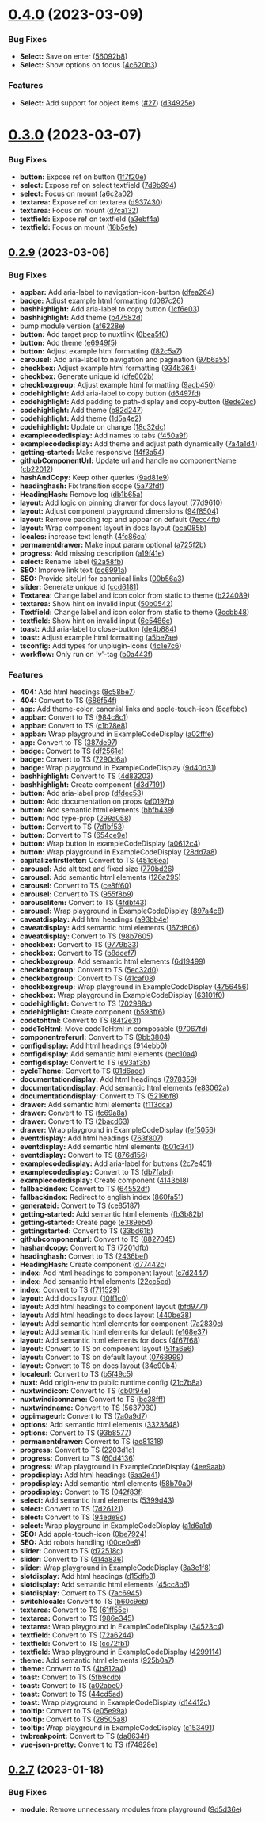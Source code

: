 # [0.4.0](https://github.com/fantasyflip/nuxtwind/compare/v0.3.0...v0.4.0) (2023-03-09)


### Bug Fixes

* **Select:** Save on enter ([56092b8](https://github.com/fantasyflip/nuxtwind/commit/56092b8c341e923890966660ffdc8ed56f824c69))
* **Select:** Show options on focus ([4c620b3](https://github.com/fantasyflip/nuxtwind/commit/4c620b35c89af179cf7d535933a8239f2b38e7bc))


### Features

* **Select:** Add support for object items ([#27](https://github.com/fantasyflip/nuxtwind/issues/27)) ([d34925e](https://github.com/fantasyflip/nuxtwind/commit/d34925e6a2ecf24479c8f542a2fce989405e59b2))



# [0.3.0](https://github.com/fantasyflip/nuxtwind/compare/v0.2.9...v0.3.0) (2023-03-07)


### Bug Fixes

* **button:** Expose ref on button ([1f7f20e](https://github.com/fantasyflip/nuxtwind/commit/1f7f20e99c8314d44e25de78479172b8e4d5feba))
* **select:** Expose ref on select textfield ([7d9b994](https://github.com/fantasyflip/nuxtwind/commit/7d9b994ce8721f3626831c1e7af255deb7dbe916))
* **select:** Focus on mount ([a6c2a02](https://github.com/fantasyflip/nuxtwind/commit/a6c2a022f4d2ecf466c5f50930304f4162fb7901))
* **textarea:** Expose ref on textarea ([d937430](https://github.com/fantasyflip/nuxtwind/commit/d93743069cddb2b773ac428546e7caeb8cc59005))
* **textarea:** Focus on mount ([d7ca132](https://github.com/fantasyflip/nuxtwind/commit/d7ca1325f42649c766ea7c47a9c437dbd433b12d))
* **textfield:** Expose ref on textfield ([a3ebf4a](https://github.com/fantasyflip/nuxtwind/commit/a3ebf4a613fe5789e61d3899f2e5b14289721f28))
* **textfield:** Focus on mount ([18b5efe](https://github.com/fantasyflip/nuxtwind/commit/18b5efee9c015465dfb99a30eedf4963ddaaf27d))



## [0.2.9](https://github.com/fantasyflip/nuxtwind/compare/v0.2.8...v0.2.9) (2023-03-06)


### Bug Fixes

* **appbar:** Add aria-label to navigation-icon-button ([dfea264](https://github.com/fantasyflip/nuxtwind/commit/dfea2648e809403b4108d5233068b47266de0117))
* **badge:** Adjust example html formatting ([d087c26](https://github.com/fantasyflip/nuxtwind/commit/d087c26dad4d92e1a755e64437d30d2fac277552))
* **bashhighlight:** Add aria-label to copy button ([1cf6e03](https://github.com/fantasyflip/nuxtwind/commit/1cf6e03f4e6d178cffeb30639a98ae1c07edfc01))
* **bashhighlight:** Add theme ([b47582d](https://github.com/fantasyflip/nuxtwind/commit/b47582d6f7ba981e3bc899a30bd1f98cb2d7ca6a))
* bump module version ([af6228e](https://github.com/fantasyflip/nuxtwind/commit/af6228e6da3b289a9484b70fb672d9a4f331f739))
* **button:** Add target prop to nuxtlink ([0bea5f0](https://github.com/fantasyflip/nuxtwind/commit/0bea5f03c182f18099a92fee812a9b47765ab7ef))
* **button:** Add theme ([e6949f5](https://github.com/fantasyflip/nuxtwind/commit/e6949f5b3bf78bdbee0b80849b6071c1dba78ed3))
* **button:** Adjust example html formatting ([f82c5a7](https://github.com/fantasyflip/nuxtwind/commit/f82c5a770cd3f774075e2e0c3806e2affe28b909))
* **carousel:** Add aria-label to navigation and pagination ([97b6a55](https://github.com/fantasyflip/nuxtwind/commit/97b6a55c98d6786726aee5ffac352eb6efcfdbd9))
* **checkbox:** Adjust example html formatting ([934b364](https://github.com/fantasyflip/nuxtwind/commit/934b364080ed6004ef2a4fc4f4dc4baeb8975a5b))
* **checkbox:** Generate unique id ([dfe602b](https://github.com/fantasyflip/nuxtwind/commit/dfe602bc3ecfc702b86c04c16b98c39a55688197))
* **checkboxgroup:** Adjust example html formatting ([9acb450](https://github.com/fantasyflip/nuxtwind/commit/9acb4507169b8cfbf1f428fd8c7a3f5ae7c97b77))
* **codehighlight:** Add aria-label to copy button ([d6497fd](https://github.com/fantasyflip/nuxtwind/commit/d6497fdb7a519c73c8c26edcba9635729c5acee8))
* **codehighlight:** Add padding to path-display and copy-button ([8ede2ec](https://github.com/fantasyflip/nuxtwind/commit/8ede2ec8437c3b4f505df17a76bb437c7db931d9))
* **codehighlight:** Add theme ([b82d247](https://github.com/fantasyflip/nuxtwind/commit/b82d24758a0387e1339a4b5437f30cc995d69238))
* **codehighlight:** Add theme ([1d5a4e2](https://github.com/fantasyflip/nuxtwind/commit/1d5a4e2714ec1951a40bb4d32b73afff6d6edf86))
* **codehighlight:** Update on change ([18c32dc](https://github.com/fantasyflip/nuxtwind/commit/18c32dc5091c49b0564f71fa62846ab931600faf))
* **examplecodedisplay:** Add names to tabs ([f450a9f](https://github.com/fantasyflip/nuxtwind/commit/f450a9f580aa2d29336d2a06845ee096c4567fd8))
* **examplecodedisplay:** Add theme and adjust path dynamically ([7a4a1d4](https://github.com/fantasyflip/nuxtwind/commit/7a4a1d4b47a4b5c97086b8d9dd384408b98a813e))
* **getting-started:** Make responsive ([f4f3a54](https://github.com/fantasyflip/nuxtwind/commit/f4f3a542716aa857037dd30ad75ad5ab8ae0f659))
* **githubComponentUrl:** Update url and handle no componentName ([cb22012](https://github.com/fantasyflip/nuxtwind/commit/cb220128cfa946716cb55e54f1714dab914194fa))
* **hashAndCopy:** Keep other queries ([9ad81e9](https://github.com/fantasyflip/nuxtwind/commit/9ad81e93f3fad8e49534353f2b6406290bd3b8de))
* **headinghash:** Fix transition scope ([5a72fdf](https://github.com/fantasyflip/nuxtwind/commit/5a72fdf3fe57168dc833bbf631fce02af64d643e))
* **HeadingHash:** Remove log ([db1b65a](https://github.com/fantasyflip/nuxtwind/commit/db1b65ad2e43282f54c2e6b804e8e8717f30749f))
* **layout:** Add logic on pinning drawer for docs layout ([77d9610](https://github.com/fantasyflip/nuxtwind/commit/77d9610a96af91a3b936f012a25bcb59c73d8c17))
* **layout:** Adjust component playground dimensions ([94f8504](https://github.com/fantasyflip/nuxtwind/commit/94f8504943dde2483015a0f7c28eb66257b396d3))
* **layout:** Remove padding top and appbar on default ([7ecc4fb](https://github.com/fantasyflip/nuxtwind/commit/7ecc4fb5876119f078cffcdfc200f51809a612cb))
* **layout:** Wrap component layout in docs layout ([bca085b](https://github.com/fantasyflip/nuxtwind/commit/bca085bbec32265a00076e882be313a5d11226f8))
* **locales:** increase text length ([4fc86ca](https://github.com/fantasyflip/nuxtwind/commit/4fc86ca9035346ded79436283f5dfd790275e3a9))
* **permanentdrawer:** Make input param optional ([a725f2b](https://github.com/fantasyflip/nuxtwind/commit/a725f2b6e822c8842eaa6ca7f5d5a479bb6c5472))
* **progress:** Add missing description ([a19f41e](https://github.com/fantasyflip/nuxtwind/commit/a19f41ecefcbc17acf4b16e9afe19014bcbfc934))
* **select:** Rename label ([92a58fb](https://github.com/fantasyflip/nuxtwind/commit/92a58fb8f830d7ff53857682bc966189142fe63e))
* **SEO:** Improve link text ([dc6991a](https://github.com/fantasyflip/nuxtwind/commit/dc6991a11dcfd17d34c447aa2d87fbeb4058a573))
* **SEO:** Provide siteUrl for canonical links ([00b56a3](https://github.com/fantasyflip/nuxtwind/commit/00b56a3996e20637bbed3c3223cf9e8d0cee8f36))
* **slider:** Generate unique id ([ccd6181](https://github.com/fantasyflip/nuxtwind/commit/ccd61812f1ab839b7dc7dcc2cb67df7e4c0d07ba))
* **Textarea:** Change label and icon color from static to theme ([b224089](https://github.com/fantasyflip/nuxtwind/commit/b224089a661abc82db2ff1963f76eab5b8ad6c8a))
* **textarea:** Show hint on invalid input ([50b0542](https://github.com/fantasyflip/nuxtwind/commit/50b0542c0279c728aaa986948e078083a5ba646c))
* **Textfield:** Change label and icon color from static to theme ([3ccbb48](https://github.com/fantasyflip/nuxtwind/commit/3ccbb48d282c25344f28cd873bea7df6d281ce34))
* **textfield:** Show hint on invalid input ([6e5486c](https://github.com/fantasyflip/nuxtwind/commit/6e5486c8295d94e3f62527d02e8388dd46cf1d31))
* **toast:** Add aria-label to close-button ([de4b884](https://github.com/fantasyflip/nuxtwind/commit/de4b88450bcbc5b201692148fc8992b3db4d8e46))
* **toast:** Adjust example html formatting ([a5be7ae](https://github.com/fantasyflip/nuxtwind/commit/a5be7ae54a94230f77433b4f208a08497439d742))
* **tsconfig:** Add types for unplugin-icons ([4c1e7c6](https://github.com/fantasyflip/nuxtwind/commit/4c1e7c6b2bca9831aa0526dc9d112a54001c859e))
* **workflow:** Only run on 'v'-tag ([b0a443f](https://github.com/fantasyflip/nuxtwind/commit/b0a443f581ccde3a7a2f541c1bd475b7d72f9983))


### Features

* **404:** Add html headings ([8c58be7](https://github.com/fantasyflip/nuxtwind/commit/8c58be7e8a7a8e901506a99c9d628e0922ea7b3e))
* **404:** Convert to TS ([686f54f](https://github.com/fantasyflip/nuxtwind/commit/686f54f657be71fe2ac9812e124ee6a5e19d6da2))
* **app:** Add theme-color, canonial links and apple-touch-icon ([6cafbbc](https://github.com/fantasyflip/nuxtwind/commit/6cafbbc4797ad7293c7d6fed4f4e90f69ad5d4a9))
* **appbar:** Convert to TS ([984c8c1](https://github.com/fantasyflip/nuxtwind/commit/984c8c1214bf87ce2c72f74503339e6b27aac0e3))
* **appbar:** Convert to TS ([c1b78e8](https://github.com/fantasyflip/nuxtwind/commit/c1b78e8be2dfafcc1288bcd8b180cc309bb3d495))
* **appbar:** Wrap playground in ExampleCodeDisplay ([a02fffe](https://github.com/fantasyflip/nuxtwind/commit/a02fffe54dfa05ccbcb9b2e91ad6dfd82974a965))
* **app:** Convert to TS ([387de97](https://github.com/fantasyflip/nuxtwind/commit/387de9790158169ef4703f1afa961be3f5b16237))
* **badge:** Convert to TS ([df2561e](https://github.com/fantasyflip/nuxtwind/commit/df2561e3225f8f83a731218d7912e07b5a0914e7))
* **badge:** Convert to TS ([7290d6a](https://github.com/fantasyflip/nuxtwind/commit/7290d6a2ebea99ea277cd7dd514257715d69ff51))
* **badge:** Wrap playground in ExampleCodeDisplay ([9d40d31](https://github.com/fantasyflip/nuxtwind/commit/9d40d31c76bc9ec139b557e7ec38d5d8bd2aad3b))
* **bashhighlight:** Convert to TS ([4d83203](https://github.com/fantasyflip/nuxtwind/commit/4d83203aacef464aabdf5c7e7de17d4504c5a36d))
* **bashhighlight:** Create component ([d3d7191](https://github.com/fantasyflip/nuxtwind/commit/d3d71917c2ac51b9f15edf5ccfc890e3334fafa3))
* **button:** Add aria-label prop ([dfdec53](https://github.com/fantasyflip/nuxtwind/commit/dfdec537905c0cc34b6bbe13b391fc66f5f467f5))
* **button:** Add documentation on props ([af0197b](https://github.com/fantasyflip/nuxtwind/commit/af0197bd9968fc60cf5e8c69940a6664d273cdd4))
* **button:** Add semantic html elements ([bbfb439](https://github.com/fantasyflip/nuxtwind/commit/bbfb4397f7192e6106177162563db8633e39dc6a))
* **button:** Add type-prop ([299a058](https://github.com/fantasyflip/nuxtwind/commit/299a05874f5662c6368aa5bb7292c352cc9ab478))
* **button:** Convert to TS ([7d1bf53](https://github.com/fantasyflip/nuxtwind/commit/7d1bf530e95af532b9382d1ab81b46577d1af513))
* **button:** Convert to TS ([654ce9e](https://github.com/fantasyflip/nuxtwind/commit/654ce9e0d609dd280111c28d1732f13875b7a8b5))
* **button:** Wrap button in exampleCodeDisplay ([a0612c4](https://github.com/fantasyflip/nuxtwind/commit/a0612c4df9a9350f05ea405f80d9bf908e544737))
* **button:** Wrap playground in ExampleCodeDisplay ([28dd7a8](https://github.com/fantasyflip/nuxtwind/commit/28dd7a84422d6a83fc7437e6e289a5efc2a45163))
* **capitalizefirstletter:** Convert to TS ([451d6ea](https://github.com/fantasyflip/nuxtwind/commit/451d6ea63fc58bdecec97b12f0b23617b8cf2052))
* **carousel:** Add alt text and fixed size ([770bd26](https://github.com/fantasyflip/nuxtwind/commit/770bd26592437cc27fcd8f3fbb678427e32efcee))
* **carousel:** Add semantic html elements ([126a295](https://github.com/fantasyflip/nuxtwind/commit/126a295b3abd48af2b0e02e39ea95628dd7e2987))
* **carousel:** Convert to TS ([ce8ff60](https://github.com/fantasyflip/nuxtwind/commit/ce8ff604bb5ef22401ec303e0e09d9da7132bdfc))
* **carousel:** Convert to TS ([955f8b9](https://github.com/fantasyflip/nuxtwind/commit/955f8b95fd0b34252f924a47562e8264891bfe47))
* **carouselitem:** Convert to TS ([4fdbf43](https://github.com/fantasyflip/nuxtwind/commit/4fdbf4369103c05edff30a31f0aa5d14543e113a))
* **carousel:** Wrap playground in ExampleCodeDisplay ([897a4c8](https://github.com/fantasyflip/nuxtwind/commit/897a4c821fd04da84503783b56b7975a63405bed))
* **caveatdisplay:** Add html headings ([a93bb4e](https://github.com/fantasyflip/nuxtwind/commit/a93bb4ef5325f268c0163fb0c54d441c540cec14))
* **caveatdisplay:** Add semantic html elements ([167d806](https://github.com/fantasyflip/nuxtwind/commit/167d806575cfa0b0d00c511e3c5286cdfe933043))
* **caveatdisplay:** Convert to TS ([98b7605](https://github.com/fantasyflip/nuxtwind/commit/98b7605d8d0f92a58ce3dc0ca5972f3987291cce))
* **checkbox:** Convert to TS ([9779b33](https://github.com/fantasyflip/nuxtwind/commit/9779b3370321838b160fb1fa3add3ed2244c0799))
* **checkbox:** Convert to TS ([b8dcef7](https://github.com/fantasyflip/nuxtwind/commit/b8dcef732e2d6d89e0cf964152bb925d90ef7fad))
* **checkboxgroup:** Add semantic html elements ([6d19499](https://github.com/fantasyflip/nuxtwind/commit/6d1949930303c569dbc6be0e191e29f773189836))
* **checkboxgroup:** Convert to TS ([5ec32d0](https://github.com/fantasyflip/nuxtwind/commit/5ec32d0acddcf6cbf017ed71aed773dc1c183790))
* **checkboxgroup:** Convert to TS ([41caf08](https://github.com/fantasyflip/nuxtwind/commit/41caf082d3a66fd1e1357e6cb06fe031558b6a62))
* **checkboxgroup:** Wrap playground in ExampleCodeDisplay ([4756456](https://github.com/fantasyflip/nuxtwind/commit/4756456880f8f2c4f2ba4ead2af5b217dc5e2270))
* **checkbox:** Wrap playground in ExampleCodeDisplay ([63101f0](https://github.com/fantasyflip/nuxtwind/commit/63101f05d473e5c5e627871118658343f0faaec2))
* **codehighlight:** Convert to TS ([702988c](https://github.com/fantasyflip/nuxtwind/commit/702988ce1f50c44556888a29292cf76267b6e670))
* **codehighlight:** Create component ([b593ff6](https://github.com/fantasyflip/nuxtwind/commit/b593ff62671b3422965c0525f923d00c04d33d2e))
* **codetohtml:** Convert to TS ([84f2e3f](https://github.com/fantasyflip/nuxtwind/commit/84f2e3f23368379448f2c315c6cf7e2daca98b7c))
* **codeToHtml:** Move codeToHtml in composable ([97067fd](https://github.com/fantasyflip/nuxtwind/commit/97067fded622906291323b7e501eabdd70771aa2))
* **componentreferurl:** Convert to TS ([9bb3804](https://github.com/fantasyflip/nuxtwind/commit/9bb3804366af0f59f2a69c5120d633d0f927e340))
* **configdisplay:** Add html headings ([914ebb0](https://github.com/fantasyflip/nuxtwind/commit/914ebb09d83d8c6a61a43ee32d38233c3e23f771))
* **configdisplay:** Add semantic html elements ([bec10a4](https://github.com/fantasyflip/nuxtwind/commit/bec10a40418a990df90b4a9337ba6dc567ce40d6))
* **configdisplay:** Convert to TS ([e93af3b](https://github.com/fantasyflip/nuxtwind/commit/e93af3b9abf7067f13e0e42a51f638cdc8088ba8))
* **cycleTheme:** Convert to TS ([01d6aed](https://github.com/fantasyflip/nuxtwind/commit/01d6aedb2b1bd9614d1e85249d81b5aa758eef52))
* **documentationdisplay:** Add html headings ([7978359](https://github.com/fantasyflip/nuxtwind/commit/79783591a5d13fd7b29493c9c89ee4dd8ff9f157))
* **documentationdisplay:** Add semantic html elements ([e83062a](https://github.com/fantasyflip/nuxtwind/commit/e83062aef1e4d4bdb258bf247ed9e04c691f83ee))
* **documentationdisplay:** Convert to TS ([5219bf8](https://github.com/fantasyflip/nuxtwind/commit/5219bf8426d119c4293dd56ca45241266be56dc8))
* **drawer:** Add semantic html elements ([f113dca](https://github.com/fantasyflip/nuxtwind/commit/f113dcac6899c36e71eb35c51fb275e29c80ef8f))
* **drawer:** Convert to TS ([fc69a8a](https://github.com/fantasyflip/nuxtwind/commit/fc69a8a543055b70fc5aac11e9fd93cd499921e6))
* **drawer:** Convert to TS ([2bacd63](https://github.com/fantasyflip/nuxtwind/commit/2bacd639cff1cdc2a7eede1d093fa42d2e514842))
* **drawer:** Wrap playground in ExampleCodeDisplay ([fef5056](https://github.com/fantasyflip/nuxtwind/commit/fef5056456653a19803143069bd000f56a8e24e8))
* **eventdisplay:** Add html headings ([763f807](https://github.com/fantasyflip/nuxtwind/commit/763f8075febfc276eb2bdfa532cbd6677901b499))
* **eventdisplay:** Add semantic html elements ([b01c341](https://github.com/fantasyflip/nuxtwind/commit/b01c341cb65527c2d071df89190bee3d04959057))
* **eventdisplay:** Convert to TS ([876d156](https://github.com/fantasyflip/nuxtwind/commit/876d156f55d69a8af1a410ca10225675a38c4544))
* **examplecodedisplay:** Add aria-label for buttons ([2c7e451](https://github.com/fantasyflip/nuxtwind/commit/2c7e4519047de11bc56992adfc1084473c698891))
* **examplecodedisplay:** Convert to TS ([db7fabd](https://github.com/fantasyflip/nuxtwind/commit/db7fabd45d0b6b4d31f0aea2fe24f99312dc3d46))
* **examplecodedisplay:** Create component ([4143b18](https://github.com/fantasyflip/nuxtwind/commit/4143b186de90756caa216979ed9923d77f8ff8fd))
* **fallbackindex:** Convert to TS ([64552df](https://github.com/fantasyflip/nuxtwind/commit/64552dfa13f740df6bccd9075803acd0fde3f961))
* **fallbackindex:** Redirect to english index ([860fa51](https://github.com/fantasyflip/nuxtwind/commit/860fa51e9af05fc2e4733eb5f09fb8063b5bfdd5))
* **generateid:** Convert to TS ([ce85187](https://github.com/fantasyflip/nuxtwind/commit/ce851873aa92d290b2eee061e20d3167034f40b2))
* **getting-started:** Add semantic html elements ([fb3b82b](https://github.com/fantasyflip/nuxtwind/commit/fb3b82bb9262eca768faf666a18ed4a58c26f599))
* **getting-started:** Create page ([e389eb4](https://github.com/fantasyflip/nuxtwind/commit/e389eb425ac7979303d407581734b1c84ac6bf80))
* **gettingstarted:** Convert to TS ([33bd61b](https://github.com/fantasyflip/nuxtwind/commit/33bd61badc5ab54b3edfa666a19afddb6156e291))
* **githubcomponenturl:** Convert to TS ([8827045](https://github.com/fantasyflip/nuxtwind/commit/88270459d6ebb8c8981129bb60dfd65c1355bb18))
* **hashandcopy:** Convert to TS ([7201dfb](https://github.com/fantasyflip/nuxtwind/commit/7201dfbcf3cc76f31892bcca4cf0ff5cee8248bb))
* **headinghash:** Convert to TS ([2436bef](https://github.com/fantasyflip/nuxtwind/commit/2436bef3434b15d979373dca3a94bb80c72a9be0))
* **HeadingHash:** Create component ([d77442c](https://github.com/fantasyflip/nuxtwind/commit/d77442c7bcf5b4b2227a61da2e4d2e0ecacaa464))
* **index:** Add html headings to component layout ([c7d2447](https://github.com/fantasyflip/nuxtwind/commit/c7d2447cd061b8949c8b5b4fbdd3c829b00388b5))
* **index:** Add semantic html elements ([22cc5cd](https://github.com/fantasyflip/nuxtwind/commit/22cc5cd151b3fcf8274b07b35d84177938de6a52))
* **index:** Convert to TS ([f711529](https://github.com/fantasyflip/nuxtwind/commit/f711529d7af8168144a42536158d809c46150cfa))
* **layout:** Add docs layout ([10ff1c0](https://github.com/fantasyflip/nuxtwind/commit/10ff1c01bda5b2720d37df5f7f964db63aa45d65))
* **layout:** Add html headings to component layout ([bfd9771](https://github.com/fantasyflip/nuxtwind/commit/bfd97711651533f970a51f6163628a242c30d33f))
* **layout:** Add html headings to docs layout ([440be38](https://github.com/fantasyflip/nuxtwind/commit/440be385b546c5204c135960bc79f6d67929c778))
* **layout:** Add semantic html elements for component ([7a2830c](https://github.com/fantasyflip/nuxtwind/commit/7a2830cb4c0f1730755e40d212ac73197baafecc))
* **layout:** Add semantic html elements for default ([e168e37](https://github.com/fantasyflip/nuxtwind/commit/e168e376be23fc1e327f63994b5fb1501e106e06))
* **layout:** Add semantic html elements for docs ([4f67f68](https://github.com/fantasyflip/nuxtwind/commit/4f67f68c473cb8a7f4d1cc6e17455f4e70d7a18c))
* **layout:** Convert to TS on component layout ([51fa6e6](https://github.com/fantasyflip/nuxtwind/commit/51fa6e6baaa9cba8b104b9335082f91890fbd883))
* **layout:** Convert to TS on default layout ([0768999](https://github.com/fantasyflip/nuxtwind/commit/076899971bbe3efe98717b847f76c7b970199707))
* **layout:** Convert to TS on docs layout ([34e90b4](https://github.com/fantasyflip/nuxtwind/commit/34e90b4682cd4d018b918f40500389b6b871dbc8))
* **localeurl:** Convert to TS ([b5f49c5](https://github.com/fantasyflip/nuxtwind/commit/b5f49c5693bf9c54d6cd3b4afb4bc434d12378db))
* **nuxt:** Add origin-env to public runtime config ([21c7b8a](https://github.com/fantasyflip/nuxtwind/commit/21c7b8a587df484f431ff40e38b573dc3e09a7dc))
* **nuxtwindicon:** Convert to TS ([cb0f94e](https://github.com/fantasyflip/nuxtwind/commit/cb0f94e69f9e038e038854bc5cb1a216ad886653))
* **nuxtwindiconname:** Convert to TS ([bc38fff](https://github.com/fantasyflip/nuxtwind/commit/bc38fff7522118dc8ee115ed4bf932ebccf02321))
* **nuxtwindname:** Convert to TS ([5637930](https://github.com/fantasyflip/nuxtwind/commit/563793048aab68192207c713c6e53c73beaccfa7))
* **ogpimageurl:** Convert to TS ([7a0a9d7](https://github.com/fantasyflip/nuxtwind/commit/7a0a9d78619a2af5fdd2ebc6aa2beb5bacc7f2a0))
* **options:** Add semantic html elements ([3323648](https://github.com/fantasyflip/nuxtwind/commit/3323648bb4f876fe966443b41edc06dcb21f4994))
* **options:** Convert to TS ([93b8577](https://github.com/fantasyflip/nuxtwind/commit/93b8577b3160c52693eabb627a07f5eec7bbfd21))
* **permanentdrawer:** Convert to TS ([ae81318](https://github.com/fantasyflip/nuxtwind/commit/ae81318c5f816ec9b66b99317c06baf203ddde34))
* **progress:** Convert to TS ([2203d1c](https://github.com/fantasyflip/nuxtwind/commit/2203d1c54d580cc5790001e09ada09a14d927545))
* **progress:** Convert to TS ([60d4136](https://github.com/fantasyflip/nuxtwind/commit/60d413611be15566068363717c1fa69e9a53cc50))
* **progress:** Wrap playground in ExampleCodeDisplay ([4ee9aab](https://github.com/fantasyflip/nuxtwind/commit/4ee9aab5ab9e5f2707f067e49443127dda866b5e))
* **propdisplay:** Add html headings ([6aa2e41](https://github.com/fantasyflip/nuxtwind/commit/6aa2e41fe64784006116fe9ad8d0f83ee0ea2bca))
* **propdisplay:** Add semantic html elements ([58b70a0](https://github.com/fantasyflip/nuxtwind/commit/58b70a0498c825314fca6605bf41ef8e04b37a18))
* **propdisplay:** Convert to TS ([042f83f](https://github.com/fantasyflip/nuxtwind/commit/042f83f97670bb117ef0fe9dcbc08b2785aacd7a))
* **select:** Add semantic html elements ([5399d43](https://github.com/fantasyflip/nuxtwind/commit/5399d43ca226dbe95bbf3354442a11508de05336))
* **select:** Convert to TS ([7d26121](https://github.com/fantasyflip/nuxtwind/commit/7d26121ba9ac8e66d726d9773d301ac32c315a37))
* **select:** Convert to TS ([94ede9c](https://github.com/fantasyflip/nuxtwind/commit/94ede9c97b17b2bbeccfc6128bbc6bb6463999f9))
* **select:** Wrap playground in ExampleCodeDisplay ([a1d6a1d](https://github.com/fantasyflip/nuxtwind/commit/a1d6a1d5dd66b679a51b2bcd7ee7c2f67c01a24f))
* **SEO:** Add apple-touch-icon ([0be7924](https://github.com/fantasyflip/nuxtwind/commit/0be79240ca36ee25303b1e7ded4d01275cb0f638))
* **SEO:** Add robots handling ([00ce0e8](https://github.com/fantasyflip/nuxtwind/commit/00ce0e838cc996ffb0d5b0c245d367744d10acdb))
* **slider:** Convert to TS ([d72518c](https://github.com/fantasyflip/nuxtwind/commit/d72518cde389b52b8499c495b2efd755c88992fb))
* **slider:** Convert to TS ([414a836](https://github.com/fantasyflip/nuxtwind/commit/414a8368424001d5894c68665f4629037e6b8186))
* **slider:** Wrap playground in ExampleCodeDisplay ([3a3e1f8](https://github.com/fantasyflip/nuxtwind/commit/3a3e1f828b56ce201a077f6f23a85fb64a85c1d2))
* **slotdisplay:** Add html headings ([d15dfb3](https://github.com/fantasyflip/nuxtwind/commit/d15dfb3d3915050f460e3f5ba1a45f8e0edcc9b2))
* **slotdisplay:** Add semantic html elements ([45cc8b5](https://github.com/fantasyflip/nuxtwind/commit/45cc8b5cf911b12a72b8d7f114d0d16cc2dd169c))
* **slotdisplay:** Convert to TS ([7ac6945](https://github.com/fantasyflip/nuxtwind/commit/7ac6945fbcc8657a70d9a05a1fc0499434094171))
* **switchlocale:** Convert to TS ([b60c9eb](https://github.com/fantasyflip/nuxtwind/commit/b60c9eb75955a54219a78b25a40cfae8b56d7649))
* **textarea:** Convert to TS ([61ff55e](https://github.com/fantasyflip/nuxtwind/commit/61ff55e2723ad57f26b1c19ed311a1d5743d3962))
* **textarea:** Convert to TS ([986e345](https://github.com/fantasyflip/nuxtwind/commit/986e34572004e588bc70d3fccb9933440c018cc9))
* **textarea:** Wrap playground in ExampleCodeDisplay ([34523c4](https://github.com/fantasyflip/nuxtwind/commit/34523c41c0622fa80f9ceb7a8ac3275924c47678))
* **textfield:** Convert to TS ([72a6244](https://github.com/fantasyflip/nuxtwind/commit/72a6244601e37515a3db677d997428b6dfaa7152))
* **textfield:** Convert to TS ([cc72fb1](https://github.com/fantasyflip/nuxtwind/commit/cc72fb1c7c9e0925c0ede674d73a20566f735b89))
* **textfield:** Wrap playground in ExampleCodeDisplay ([4299114](https://github.com/fantasyflip/nuxtwind/commit/4299114c0f710526fe3050af75b3130dc8d7d59e))
* **theme:** Add semantic html elements ([925b0a7](https://github.com/fantasyflip/nuxtwind/commit/925b0a728ba95fb2112b61cd4d3b89f298dde4a5))
* **theme:** Convert to TS ([4b812a4](https://github.com/fantasyflip/nuxtwind/commit/4b812a4cccb1598caac1cb4c59fbded29b3bba98))
* **toast:** Convert to TS ([5fb9cdb](https://github.com/fantasyflip/nuxtwind/commit/5fb9cdb447ec7e728937403dd1a7227587b3643f))
* **toast:** Convert to TS ([a02abe0](https://github.com/fantasyflip/nuxtwind/commit/a02abe01ae2635f12d85c79bdf9ff6388188aca4))
* **toast:** Convert to TS ([44cd5ad](https://github.com/fantasyflip/nuxtwind/commit/44cd5adcc5bbdbb54b8ad1f2f942d561b280c9e8))
* **toast:** Wrap playground in ExampleCodeDisplay ([d14412c](https://github.com/fantasyflip/nuxtwind/commit/d14412c262a001c9a54a7105985942c7f9929654))
* **tooltip:** Convert to TS ([e05e99a](https://github.com/fantasyflip/nuxtwind/commit/e05e99ae7c86c4fd7ad50acdcd9eb0537f886511))
* **tooltip:** Convert to TS ([28505a8](https://github.com/fantasyflip/nuxtwind/commit/28505a8c095ebde7a1ad4a2c801b711b13042915))
* **tooltip:** Wrap playground in ExampleCodeDisplay ([c153491](https://github.com/fantasyflip/nuxtwind/commit/c1534918e3d3c606b861c9f93872040d88d7fd87))
* **twbreakpoint:** Convert to TS ([da8634f](https://github.com/fantasyflip/nuxtwind/commit/da8634f1a629cc8f220a51b31b03c957f5a25eaa))
* **vue-json-pretty:** Convert to TS ([f74828e](https://github.com/fantasyflip/nuxtwind/commit/f74828e9035f3cb6d55063ab01cc2e794a7637eb))



## [0.2.7](https://github.com/fantasyflip/nuxtwind/compare/v0.2.6...v0.2.7) (2023-01-18)


### Bug Fixes

* **module:** Remove unnecessary modules from playground ([9d5d36e](https://github.com/fantasyflip/nuxtwind/commit/9d5d36eae96d5be3da3a8e81e1498451dad909e4))



